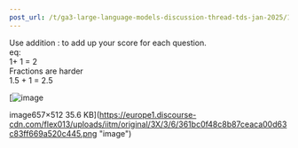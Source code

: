 ```yaml
---
post_url: /t/ga3-large-language-models-discussion-thread-tds-jan-2025/163247/91
---
```

Use addition : to add up your score for each question.  
eq:  
1+ 1 = 2  
Fractions are harder  
1.5 + 1 = 2.5

[![image](https://europe1.discourse-cdn.com/flex013/uploads/iitm/original/3X/3/6/361bc0f48c8b87ceaca00d63c83ff669a520c445.png)

image657×512 35.6 KB](https://europe1.discourse-cdn.com/flex013/uploads/iitm/original/3X/3/6/361bc0f48c8b87ceaca00d63c83ff669a520c445.png "image")